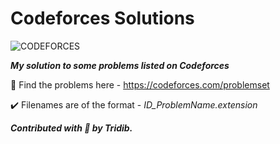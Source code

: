 # Codeforces Solutions

![CODEFORCES](https://assets.codeforces.com/users/kguseva/comments/cf.png)

***My solution to some problems listed on Codeforces***

:link: Find the problems here - https://codeforces.com/problemset

:heavy_check_mark: Filenames are of the format - *ID_ProblemName.extension* 

***Contributed with :blue_heart: by Tridib.***
